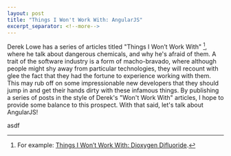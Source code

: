 ```yaml
---
layout: post
title: "Things I Won't Work With: AngularJS"
excerpt_separator: <!--more-->
---
```


Derek Lowe has a series of articles titled "Things I Won’t Work With" [^1],
where he talk about dangerous chemicals, and why he's afraid of them.
A trait of the software industry is a form of macho-bravado, where
although people might shy away from particular technologies, they
will recount with glee the fact that they had the fortune to
experience working with them. This may rub off on some impressionable
new developers that they should jump in and get their hands dirty
with these infamous things. By publishing a series of posts in the
style of Derek's "Won't Work With" articles, I hope to provide
some balance to this prospect. With that said, let's talk about
AngularJS!

<!--more-->

asdf

[^1]: For example: [Things I Won’t Work With: Dioxygen Difluoride](http://blogs.sciencemag.org/pipeline/archives/2010/02/23/things_i_wont_work_with_dioxygen_difluoride).
